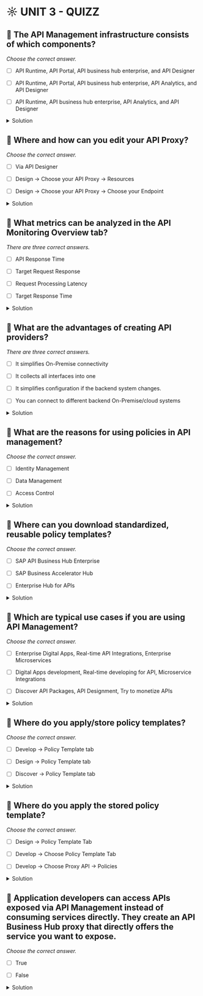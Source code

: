 # ☼ UNIT 3 - QUIZZ

## :small_red_triangle_down: The API Management infrastructure consists of which components?

_Choose the correct answer._

- [ ] API Runtime, API Portal, API business hub enterprise, and API Designer

- [ ] API Runtime, API Portal, API business hub enterprise, API Analytics, and API Designer

- [ ] API Runtime, API business hub enterprise, API Analytics, and API Designer

<details>
  <summary>Solution</summary>

- [ ] API Runtime, API Portal, API business hub enterprise, and API Designer

- [ ] API Runtime, API Portal, API business hub enterprise, API Analytics, and API Designer

- [ ] API Runtime, API business hub enterprise, API Analytics, and API Designer

</details>

## :small_red_triangle_down: Where and how can you edit your API Proxy?

_Choose the correct answer._

- [ ] Via API Designer

- [ ] Design → Choose your API Proxy → Resources

- [ ] Design → Choose your API Proxy → Choose your Endpoint

<details>
  <summary>Solution</summary>

- [ ] Via API Designer

- [ ] Design → Choose your API Proxy → Resources

- [ ] Design → Choose your API Proxy → Choose your Endpoint

</details>

## :small_red_triangle_down: What metrics can be analyzed in the API Monitoring Overview tab?

_There are three correct answers._

- [ ] API Response Time

- [ ] Target Request Response

- [ ] Request Processing Latency

- [ ] Target Response Time

<details>
  <summary>Solution</summary>

- [ ] API Response Time

- [ ] Target Request Response

- [ ] Request Processing Latency

- [ ] Target Response Time

</details>

## :small_red_triangle_down: What are the advantages of creating API providers?

_There are three correct answers._

- [ ] It simplifies On-Premise connectivity

- [ ] It collects all interfaces into one

- [ ] It simplifies configuration if the backend system changes.

- [ ] You can connect to different backend On-Premise/cloud systems

<details>
  <summary>Solution</summary>

- [ ] It simplifies On-Premise connectivity

- [ ] It collects all interfaces into one

- [ ] It simplifies configuration if the backend system changes.

- [ ] You can connect to different backend On-Premise/cloud systems

</details>

## :small_red_triangle_down: What are the reasons for using policies in API management?

_Choose the correct answer._

- [ ] Identity Management

- [ ] Data Management

- [ ] Access Control

<details>
  <summary>Solution</summary>

- [ ] Identity Management

- [ ] Data Management

- [ ] Access Control

</details>

## :small_red_triangle_down: Where can you download standardized, reusable policy templates?

_Choose the correct answer._

- [ ] SAP API Business Hub Enterprise

- [ ] SAP Business Accelerator Hub

- [ ] Enterprise Hub for APIs

<details>
  <summary>Solution</summary>

- [ ] SAP API Business Hub Enterprise

- [ ] SAP Business Accelerator Hub

- [ ] Enterprise Hub for APIs

</details>

## :small_red_triangle_down: Which are typical use cases if you are using API Management?

_Choose the correct answer._

- [ ] Enterprise Digital Apps, Real-time API Integrations, Enterprise Microservices

- [ ] Digital Apps development, Real-time developing for API, Microservice Integrations

- [ ] Discover API Packages, API Designment, Try to monetize APIs

<details>
  <summary>Solution</summary>

- [ ] Enterprise Digital Apps, Real-time API Integrations, Enterprise Microservices

- [ ] Digital Apps development, Real-time developing for API, Microservice Integrations

- [ ] Discover API Packages, API Designment, Try to monetize APIs

</details>

## :small_red_triangle_down: Where do you apply/store policy templates?

_Choose the correct answer._

- [ ] Develop → Policy Template tab

- [ ] Design → Policy Template tab

- [ ] Discover → Policy Template tab

<details>
  <summary>Solution</summary>

- [ ] Develop → Policy Template tab

- [ ] Design → Policy Template tab

- [ ] Discover → Policy Template tab

</details>

## :small_red_triangle_down: Where do you apply the stored policy template?

_Choose the correct answer._

- [ ] Design → Policy Template Tab

- [ ] Develop → Choose Policy Template Tab

- [ ] Develop → Choose Proxy API → Policies

<details>
  <summary>Solution</summary>

- [ ] Design → Policy Template Tab

- [ ] Develop → Choose Policy Template Tab

- [ ] Develop → Choose Proxy API → Policies

</details>

## :small_red_triangle_down: Application developers can access APIs exposed via API Management instead of consuming services directly. They create an API Business Hub proxy that directly offers the service you want to expose.

_Choose the correct answer._

- [ ] True

- [ ] False

<details>
  <summary>Solution</summary>

- [ ] True

- [ ] False

</details>
